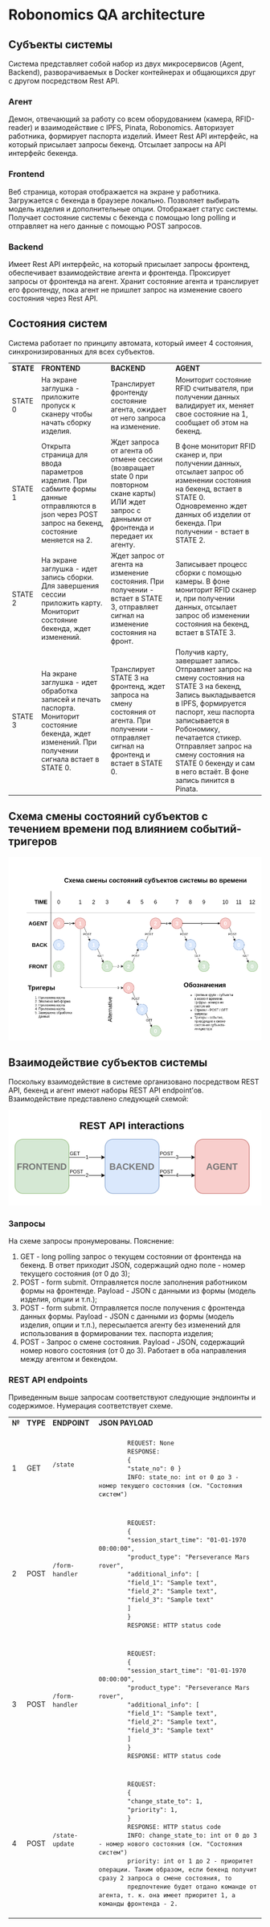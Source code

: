 # Robonomics QA architecture

## Субъекты системы
Система представляет собой набор из двух микросервисов (Agent, Backend), разворачиваемых  в Docker контейнерах и общающихся друг с другом посредством Rest API.

### Агент
Демон, отвечающий за работу со всем оборудованием (камера, RFID-reader) и взаимодействие с IPFS, Pinata, Robonomics. Авторизует работника, формирует паспорта изделий. Имеет Rest API интерфейс, на который присылает запросы бекенд. Отсылает запросы на API интерфейс бекенда.

### Frontend
Веб страница, которая отображается на экране у работника. Загружается с бекенда в браузере локально. Позволяет выбирать модель изделия и дополнительные опции. Отображает статус системы. Получает состояние системы с бекенда с помощью long polling и отправляет на него данные с помощью POST запросов.

### Backend
Имеет Rest API интерфейс, на который присылает запросы фронтенд, обеспечивает взаимодействие агента и фронтенда. Проксирует запросы от фронтенда на агент. Хранит состояние агента и транслирует его фронтенду, пока агент не пришлет запрос на изменение своего состояния через Rest API.

## Состояния систем
Система работает по принципу автомата, который имеет 4 состояния, синхронизированных для всех субъектов.

<table>
  <tr>
   <td><strong>STATE</strong>
   </td>
   <td><strong>FRONTEND</strong>
   </td>
   <td><strong>BACKEND</strong>
   </td>
   <td><strong>AGENT</strong>
   </td>
  </tr>
  <tr>
   <td>STATE 0
   </td>
   <td>На экране заглушка - приложите пропуск к сканеру чтобы начать сборку изделия.
   </td>
   <td>Транслирует фронтенду состояние агента, ожидает от него запроса на изменение.
   </td>
   <td>Мониторит состояние RFID считывателя, при получении данных валидирует их, меняет свое состояние на 1, сообщает об этом на бекенд.
   </td>
  </tr>
  <tr>
   <td>STATE 1
   </td>
   <td>Открыта страница для ввода параметров изделия. При сабмите формы данные отправляются в json через POST запрос на бекенд, состояние меняется на 2.
   </td>
   <td>Ждет запроса от агента об отмене сессии (возвращает state 0 при повторном скане карты) ИЛИ ждет запрос с данными от фронтенда и передает их агенту.
   </td>
   <td>В фоне мониторит RFID сканер и, при получении данных, отсылает запрос об изменении состояния на бекенд, встает в STATE 0. Одновременно ждет данных об изделии от бекенда. При получении - встает в STATE 2.
   </td>
  </tr>
  <tr>
   <td>STATE 2
   </td>
   <td>На экране заглушка - идет запись сборки. Для завершения сессии приложить карту. Мониторит состояние бекенда, ждет изменений.
   </td>
   <td>Ждет запрос от агента на изменение состояния. При получении - встает в STATE 3, отправляет сигнал на изменение состояния на фронт.
   </td>
   <td>Записывает процесс сборки с помощью камеры. В фоне мониторит RFID сканер и, при получении данных, отсылает запрос об изменении состояния на бекенд, встает в STATE 3.
   </td>
  </tr>
  <tr>
   <td>STATE 3
   </td>
   <td>На экране заглушка - идет  обработка записей и печать паспорта. Мониторит состояние бекенда, ждет изменений. При получении сигнала встает в STATE 0.
   </td>
   <td>Транслирует STATE 3 на фронтенд, ждет запроса на смену состояния от агента. При получении - отправляет сигнал на фронтенд и встает в STATE 0.
   </td>
   <td>Получив карту, завершает запись. Отправляет запрос на смену состояния на STATE 3 на бекенд,  Запись выкладывается в IPFS, формируется паспорт, хеш паспорта записывается в Робономику, печатается стикер. Отправляет запрос на смену состояния на STATE 0 бекенду и сам в него встаёт. В фоне запись пинится в Pinata.
   </td>
  </tr>
</table>

## Схема смены состояний субъектов с течением времени под влиянием событий-тригеров

![alt_text](images/image1.png)

## Взаимодействие субъектов системы
Поскольку взаимодействие в системе организовано посредством REST API, бекенд и агент имеют наборы REST API endpoint’ов. Взаимодействие представлено следующей схемой:

![alt_text](images/image2.png)

### Запросы
На схеме запросы пронумерованы. Пояснение:

1. GET - long polling запрос о текущем состоянии от фронтенда на бекенд. В ответ приходит JSON, содержащий одно поле - номер текущего состояния (от 0 до 3);
2. POST - form submit. Отправляется после заполнения работником формы на фронтенде. Payload - JSON с данными из формы (модель изделия, опции и т.п.);
3. POST - form submit. Отправляется после получения с фронтенда данных формы. Payload - JSON с данными из формы (модель изделия, опции и т.п.), пересылается агенту без изменений для использования в формировании тех. паспорта изделия;
4. POST - Запрос о смене состояния. Payload - JSON, содержащий номер нового состояния (от 0 до 3). Работает в оба направления между агентом и бекендом.

### REST API endpoints
Приведенным выше запросам соответствуют следующие эндпоинты и содержимое. Нумерация соответствует схеме.

<table>
  <tr>
    <td>
      <strong>№
      </strong>
    </td>
    <td>
      <strong>TYPE
      </strong>
    </td>
    <td>
      <strong>ENDPOINT
      </strong>
    </td>
    <td>
      <strong>JSON PAYLOAD
      </strong>
    </td>
  </tr>
  <tr>
    <td>1
    </td>
    <td>GET
    </td>
    <td>
      <code>/state
      </code>
    </td>
    <td>
      <code>
        REQUEST: None 
        RESPONSE:  
        {
        "state_no": 0 }
        INFO: state_no: int от 0 до 3 - номер текущего состояния (см. "Состояния систем")
      </code>
    </td>
  </tr>
  <tr>
    <td>2
    </td>
    <td>POST
    </td>
    <td>
      <code>/form-handler
      </code>
    </td>
    <td>
      <code>
        REQUEST:  
        { 
        "session_start_time": "01-01-1970 00:00:00", 
        "product_type": "Perseverance Mars rover", 
        "additional_info": [ 
        "field_1": "Sample text", 
        "field_2": "Sample text", 
        "field_3": "Sample text" 
        ] 
        } 
        RESPONSE: HTTP status code
      </code>
    </td>
  </tr>
  <tr>
    <td>3
    </td>
    <td>POST
    </td>
    <td>
      <code>/form-handler
      </code>
    </td>
    <td>
      <code>
        REQUEST:  
        { 
        "session_start_time": "01-01-1970 00:00:00", 
        "product_type": "Perseverance Mars rover", 
        "additional_info": [ 
        "field_1": "Sample text", 
        "field_2": "Sample text", 
        "field_3": "Sample text" 
        ] 
        } 
        RESPONSE: HTTP status code
      </code>
    </td>
  </tr>
  <tr>
    <td>4
    </td>
    <td>POST
    </td>
    <td>
      <code>/state-update
      </code>
    </td>
    <td>
      <code>
        REQUEST:  
        { 
        "change_state_to": 1, 
        "priority": 1, 
        } 
        RESPONSE: HTTP status code
        INFO: change_state_to: int от 0 до 3 - номер нового состояния (см. "Состояния систем")
        priority: int от 1 до 2 - приоритет операции. Таким образом, если бекенд получит сразу 2 запроса о смене состояния, то
        предпочтение будет отдано команде от агента, т. к. она имеет приоритет 1, а команды фронтенда - 2.
      </code>
    </td>
  </tr>
</table>
